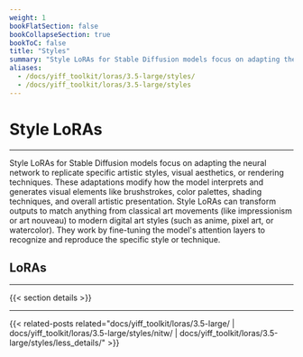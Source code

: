 ```yaml
---
weight: 1
bookFlatSection: false
bookCollapseSection: true
bookToC: false
title: "Styles"
summary: "Style LoRAs for Stable Diffusion models focus on adapting the neural network to replicate specific artistic styles, visual aesthetics, or rendering techniques. These adaptations modify how the model interprets and generates visual elements like brushstrokes, color palettes, shading techniques, and overall artistic presentation. Style LoRAs can transform outputs to match anything from classical art movements (like impressionism or art nouveau) to modern digital art styles (such as anime, pixel art, or watercolor). They work by fine-tuning the model's attention layers to recognize and reproduce the specific style or technique."
aliases:
  - /docs/yiff_toolkit/loras/3.5-large/styles/
  - /docs/yiff_toolkit/loras/3.5-large/styles
---
```


<!--markdownlint-disable MD025 -->

# Style LoRAs

---

Style LoRAs for Stable Diffusion models focus on adapting the neural network to replicate specific artistic styles, visual aesthetics, or rendering techniques. These adaptations modify how the model interprets and generates visual elements like brushstrokes, color palettes, shading techniques, and overall artistic presentation. Style LoRAs can transform outputs to match anything from classical art movements (like impressionism or art nouveau) to modern digital art styles (such as anime, pixel art, or watercolor). They work by fine-tuning the model's attention layers to recognize and reproduce the specific style or technique.

## LoRAs

---

{{< section details >}}

---

{{< related-posts related="docs/yiff_toolkit/loras/3.5-large/ | docs/yiff_toolkit/loras/3.5-large/styles/nitw/ | docs/yiff_toolkit/loras/3.5-large/styles/less_details/" >}}
